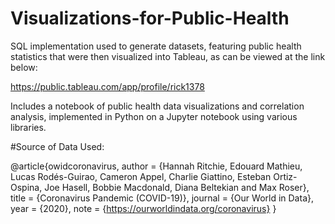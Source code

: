 # Visualizations-for-Public-Health

SQL implementation used to generate datasets, featuring public health statistics that were then visualized into Tableau, as can be viewed at the link below:

https://public.tableau.com/app/profile/rick1378

Includes a notebook of public health data visualizations and correlation analysis, implemented in Python on a Jupyter notebook using various libraries.


#Source of Data Used:

@article{owidcoronavirus,
    author = {Hannah Ritchie, Edouard Mathieu, Lucas Rodés-Guirao, Cameron Appel, Charlie Giattino, Esteban Ortiz-Ospina, Joe Hasell, Bobbie Macdonald, Diana Beltekian and Max Roser},
    title = {Coronavirus Pandemic (COVID-19)},
    journal = {Our World in Data},
    year = {2020},
    note = {https://ourworldindata.org/coronavirus}
}
